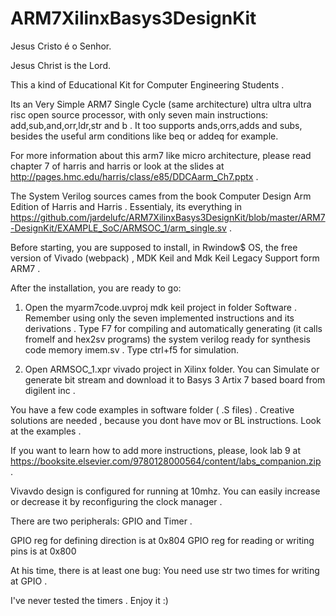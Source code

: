 # ARM7XilinxBasys3DesignKit

Jesus Cristo é o Senhor.

Jesus Christ is the Lord.

This a kind of Educational Kit for Computer Engineering Students .


Its an Very Simple ARM7 Single Cycle  (same architecture)  ultra ultra ultra risc open source processor, with only seven main instructions: add,sub,and,orr,ldr,str and b . It too supports ands,orrs,adds and subs, besides the useful arm conditions like beq or addeq for example.

For more information about this arm7 like micro architecture, please read chapter 7 of harris and harris or look at the slides at http://pages.hmc.edu/harris/class/e85/DDCAarm_Ch7.pptx .

The System Verilog sources cames from the book Computer Design Arm Edition of Harris and Harris . Essentialy, its everything in https://github.com/jardelufc/ARM7XilinxBasys3DesignKit/blob/master/ARM7-DesignKit/EXAMPLE_SoC/ARMSOC_1/arm_single.sv .

Before starting, you are supposed to install, in Rwindow$ OS, the free version of  Vivado (webpack) , MDK Keil and Mdk Keil Legacy Support form ARM7 .

After the installation, you are ready to go:

1. Open the myarm7code.uvproj mdk keil project in folder Software . Remember using only the seven implemented instructions and its derivations . Type F7 for compiling and automatically generating (it calls fromelf and hex2sv programs) the system verilog ready for synthesis code memory imem.sv . Type ctrl+f5 for simulation.

2. Open ARMSOC_1.xpr vivado project in Xilinx folder. You can Simulate or generate bit stream and download it to Basys 3 Artix 7 based board from digilent inc .

You have a few code examples in software folder ( .S files) . Creative solutions are needed , because you dont have mov or BL instructions. Look at the examples .

If you want to learn how to add more instructions, please, look lab 9 at https://booksite.elsevier.com/9780128000564/content/labs_companion.zip .

Vivavdo design is configured for running at 10mhz. You can easily increase or decrease it by reconfiguring the clock manager .

There are two peripherals: GPIO and Timer .

GPIO reg for defining direction is at 0x804 
GPIO reg for reading or writing pins is at 0x800

At his time, there is at least one bug: You need use str two times for writing at GPIO .

I've never tested the timers . Enjoy it :) 
